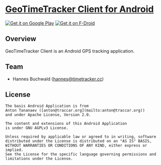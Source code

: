 # [GeoTimeTracker Client for Android](https://www.traccar.org/client)

[![Get it on Google Play](http://www.tananaev.com/badges/google-play.svg)](https://play.google.com/store/apps/details?id=org.traccar.client) [![Get it on F-Droid](http://www.tananaev.com/badges/f-droid.svg)](https://f-droid.org/repository/browse/?fdid=org.traccar.client)

## Overview

GeoTimeTracker Client is an Android GPS tracking application.

## Team

- Hannes Buchwald ([hannes@timetracker.cc](mailto:hannes@timetracker.cc))

## License

    The basis Android Application is from
    Anton Tananaev ([anton@traccar.org](mailto:anton@traccar.org))
    and under Apache License, Version 2.0.

    The content and extensions of this Android Application
    is under GNU AGPLv3 License.

    Unless required by applicable law or agreed to in writing, software
    distributed under the License is distributed on an "AS IS" BASIS,
    WITHOUT WARRANTIES OR CONDITIONS OF ANY KIND, either express or implied.
    See the License for the specific language governing permissions and
    limitations under the License.
